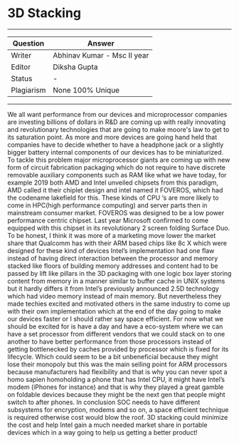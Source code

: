 # 3D Stacking

---

| Question   | Answer                                                            |
| ---------- | ----------------------------------------------------------------- |
| Writer     | Abhinav Kumar - Msc II year                                      |
| Editor     | Diksha Gupta                                                       |
| Status     | -                                                                 |
| Plagiarism | None 100% Unique                                                  |

---
We all want performance from our devices and microprocessor companies are investing
billions of dollars in R&D are coming up with really innovating and revolutionary technologies
that are going to make moore's law to get to its saturation point. As more and more devices
are going hand held that companies have to decide whether to have a headphone jack or a
slightly bigger battery internal components of our devices has to be miniaturized. To tackle
this problem major microprocessor giants are coming up with new form of circuit fabrication
packaging which do not require to have discrete removable auxiliary components such as
RAM like what we have today, for example 2019 both AMD and Intel unveiled chipsets from
this paradigm, AMD called it their chiplet design and intel named it FOVEROS, which had
the codename lakefield for this. These kinds of CPU ‘s are more likely to come in HPC(high
performance computing) and server parts then in mainstream consumer market. FOVEROS
was designed to be a low power performance centric chipset. Last year Microsoft confirmed
to come equipped with this chipset in its revolutionary 2 screen folding Surface Duo. To be
honest, I think it was more of a marketing move lower the market share that Qualcomm has
with their ARM based chips like 8c X which were designed for these kind of devices Intel’s
implementation had one flaw instead of having direct interaction between the processor and
memory stacked like floors of building memory addresses and content had to be passed by
lift like pillars in the 3D packaging with one logic box layer storing content from memory in a
manner similar to buffer cache in UNIX systems but it hardly differs it from Intel’s previously
announced 2.5D technology which had video memory instead of main memory. But
nevertheless they made techies excited and motivated others in the same industry to come
up with their own implementation which at the end of the day going to make our devices
faster or I should rather say space efficient. For now what we should be excited for is have a
day and have a eco-system where we can have a set processor from different vendors that
we could stack on to one another to have better performance from those processors instead
of getting bottlenecked by caches provided by processor which is fixed for its lifecycle.
Which could seem to be a bit unbeneficial because they might lose their monopoly but this
was the main selling point for ARM processors because manufacturers had flexibility and
that is why you can never spot a homo sapien homoholding a phone that has Intel CPU, it
might have Intel’s modem (iPhones for instance) and that is why they played a great gamble
on foldable devices because they might be the next gen that people might switch to after
phones. In conclusion SOC needs to have different subsystems for encryption, modems and
so on, a space efficient technique is required otherwise cost would blow the roof. 3D
stacking could minimize the cost and help Intel gain a much needed market share in portable
devices which in a way going to help us getting a better product!